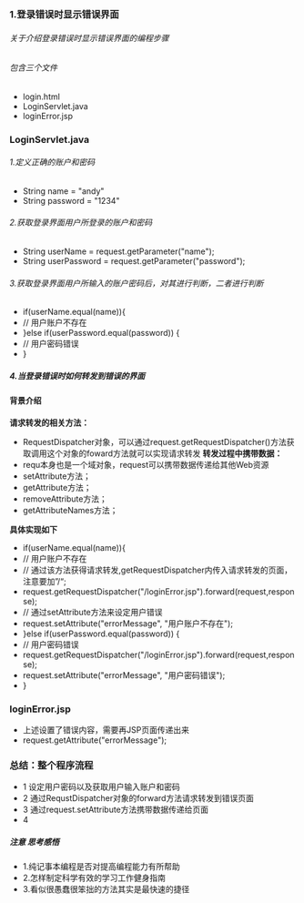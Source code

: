 
### 1.登录错误时显示错误界面

###### 关于介绍登录错误时显示错误界面的编程步骤

###### 包含三个文件
 - login.html
 - LoginServlet.java
 - loginError.jsp
 
### LoginServlet.java
###### 1.定义正确的账户和密码
- String name = "andy"
- String password = "1234"
###### 2.获取登录界面用户所登录的账户和密码
- String userName = request.getParameter("name");
- String userPassword = request.getParameter("password");

###### 3.获取登录界面用户所输入的账户密码后，对其进行判断，二者进行判断
- if(userName.equal(name)){
- // 用户账户不存在
- }else if(userPassword.equal(password)) {
- // 用户密码错误
- }
##### 4.当登录错误时如何转发到错误的界面  
#### 背景介绍
**请求转发的相关方法：**
- RequestDispatcher对象，可以通过request.getRequestDispatcher()方法获取调用这个对象的foward方法就可以实现请求转发
**转发过程中携带数据：**
- requ本身也是一个域对象，request可以携带数据传递给其他Web资源
- setAttribute方法；
- getAttribute方法；
- removeAttribute方法；
- getAttributeNames方法；

**具体实现如下**
- if(userName.equal(name)){
- // 用户账户不存在
- // 通过该方法获得请求转发,getRequestDispatcher内传入请求转发的页面，注意要加”/“;
- request.getRequestDispatcher("/loginError.jsp").forward(request,response);
- // 通过setAttribute方法来设定用户错误
- request.setAttribute("errorMessage", "用户账户不存在");
- }else if(userPassword.equal(password)) {
- // 用户密码错误
- request.getRequestDispatcher("/loginError.jsp").forward(request,response);
- request.setAttribute("errorMessage", "用户密码错误");
- }
### loginError.jsp
- 上述设置了错误内容，需要再JSP页面传递出来
- request.getAttribute("errorMessage");
### 总结：整个程序流程
- 1 设定用户密码以及获取用户输入账户和密码
- 2 通过RequstDispatcher对象的forward方法请求转发到错误页面
- 3 通过request.setAttribute方法携带数据传递给页面  
- 4 
##### **注意 思考感悟**
- 1.纯记事本编程是否对提高编程能力有所帮助
- 2.怎样制定科学有效的学习工作健身指南
- 3.看似很愚蠢很笨拙的方法其实是最快速的捷径
